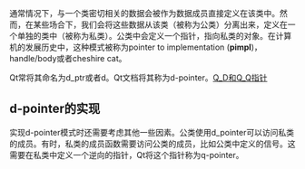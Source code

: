 
通常情况下，与一个类密切相关的数据会被作为数据成员直接定义在该类中。然而，在某些场合下，我们会将这些数据从该类（被称为公类）分离出来，定义在一个单独的类中（被称为私类）。公类中会定义一个指针，指向私类的对象。在计算机的发展历史中，这种模式被称为pointer to implementation (**pimpl**)，handle/body或者cheshire cat。

Qt常将其命名为d_ptr或者d。Qt文档将其称为d-pointer。[Q_D和Q_Q指针](Qt.md#Q_D和Q_Q指针)

## d-pointer的实现
实现d-pointer模式时还需要考虑其他一些因素。公类使用d_pointer可以访问私类的成员。有时，私类的成员函数需要访问公类的成员，比如公类中定义的信号。这需要在私类中定义一个逆向的指针，Qt将这个指针称为q-pointer。
